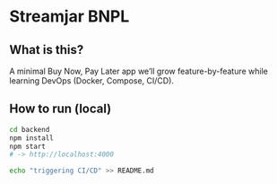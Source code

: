 # Streamjar BNPL

## What is this?
A minimal Buy Now, Pay Later app we’ll grow feature-by-feature while learning DevOps (Docker, Compose, CI/CD).

## How to run (local)
```bash
cd backend
npm install
npm start
# -> http://localhost:4000

echo "triggering CI/CD" >> README.md
